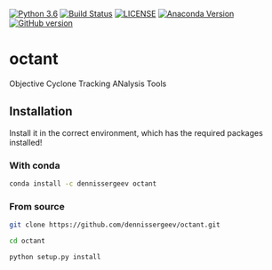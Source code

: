 [![Python 3.6](https://img.shields.io/badge/python-3.6-blue.svg)](https://www.python.org/downloads/release/python-360/)
[![Build Status](https://travis-ci.com/dennissergeev/octant.svg?branch=master)](https://travis-ci.com/dennissergeev/octant)
[![LICENSE](https://anaconda.org/anaconda/anaconda/badges/license.svg)](LICENSE)
[![Anaconda Version](https://anaconda.org/anaconda/anaconda/badges/version.svg)](https://anaconda.org/dennissergeev/octant)
[![GitHub version](https://badge.fury.io/gh/dennissergeev%2Foctant.svg)](https://github.com/dennissergeev/octant)



# octant
Objective Cyclone Tracking ANalysis Tools

## Installation
Install it in the correct environment, which has the required packages installed!

### With conda
```bash
conda install -c dennissergeev octant
```

### From source
```bash
git clone https://github.com/dennissergeev/octant.git

cd octant

python setup.py install
```

